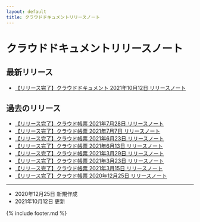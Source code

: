 ```yaml
---
layout: default
title: クラウドドキュメントリリースノート
---
```


# クラウドドキュメントリリースノート

## 最新リリース
* [【リリース完了】クラウドドキュメント 2021年10月12日 リリースノート](/cloudreport-docs/release-notes/20211012.html)


## 過去のリリース
* [【リリース完了】クラウド帳票 2021年7月28日 リリースノート](/cloudreport-docs/release-notes/20210728.html)
* [【リリース完了】クラウド帳票 2021年7月7日 リリースノート](/cloudreport-docs/release-notes/20210707.html)
* [【リリース完了】クラウド帳票 2021年6月23日 リリースノート](/cloudreport-docs/release-notes/20210623.html)
* [【リリース完了】クラウド帳票 2021年6月13日 リリースノート](/cloudreport-docs/release-notes/20210613.html)
* [【リリース完了】クラウド帳票 2021年3月29日 リリースノート](/cloudreport-docs/release-notes/20210329.html)
* [【リリース完了】クラウド帳票 2021年3月23日 リリースノート](/cloudreport-docs/release-notes/20210323.html)
* [【リリース完了】クラウド帳票 2021年3月15日 リリースノート](/cloudreport-docs/release-notes/20210315.html)
* [【リリース完了】クラウド帳票 2020年12月25日 リリースノート](/cloudreport-docs/release-notes/20201225.html)

-----
* 2020年12月25日 新規作成
* 2021年10月12日 更新 

{% include footer.md %}
